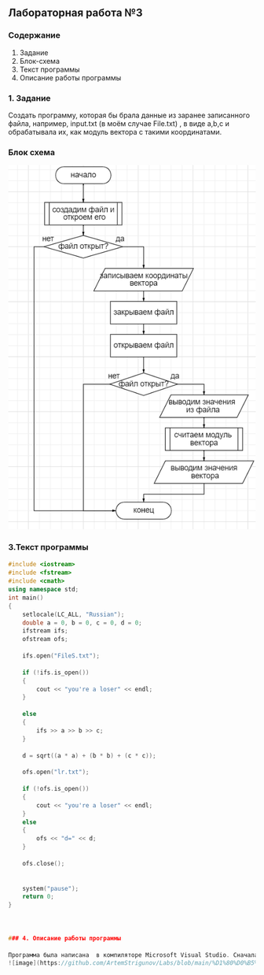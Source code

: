 ## Лабораторная работа №3

### Содержание

1. Задание
2. Блок-схема
3. Текст программы
4. Описание работы программы

### 1. Задание

Создать программу, которая бы брала данные из заранее записанного файла, например, input.txt (в моём случае File.txt) , в виде a,b,c и обрабатывала их, как модуль вектора с такими координатами. 
### Блок схема
![схема](https://github.com/ArtemStrigunov/Labs/blob/main/%D1%81%D1%85%D0%B5%D0%BC%D0%B0%203.png)

### 3.Текст программы 
```c++
#include <iostream>
#include <fstream>
#include <cmath>
using namespace std;
int main()
{
	setlocale(LC_ALL, "Russian");
	double a = 0, b = 0, c = 0, d = 0;
	ifstream ifs;
	ofstream ofs;

	ifs.open("FileS.txt");

	if (!ifs.is_open()) 
	{
		cout << "you're a loser" << endl;
	}

	else
	{
		ifs >> a >> b >> c;
	}

	d = sqrt((a * a) + (b * b) + (c * c));

	ofs.open("lr.txt");

	if (!ofs.is_open())
	{
		cout << "you're a loser" << endl;
	}
	else
	{
		ofs << "d=" << d;
	}

	ofs.close();


	system("pause");
	return 0;
}
	


### 4. Описание работы программы

Программа была написана  в компиляторе Microsoft Visual Studio. Сначала мы создаём файл в коренной папке(вводим название файла и разрешение) туда записываем три цифры(координаты вектора). Затем в программе мы открываем файл уже с готовыми числами, присваиваим им имена переменных и считаем модуль вектора, закрываем файл, открываем другой файл и туда записываем модуль вектора и закрываем. 
![image](https://github.com/ArtemStrigunov/Labs/blob/main/%D1%80%D0%B5%D0%B7%D1%83%D0%BB%D1%8C%D1%82%D0%B0%D1%82%203.png)
